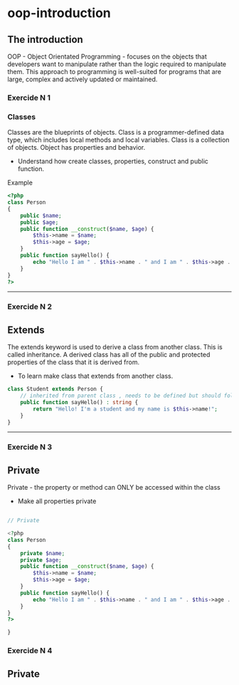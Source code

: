 # oop-introduction

## The introduction
OOP - Object Orientated Programming - focuses on the objects that developers want to manipulate rather than the logic required to manipulate them. This approach to programming is well-suited for programs that are large, complex and actively updated or maintained.

### Exercide N 1
### Classes
Classes are the blueprints of objects.
Class is a programmer-defined data type, which includes local methods and local variables.
Class is a collection of objects. Object has properties and behavior.

* Understand how create classes, properties, construct and public function.

Example 
```php
<?php
class Person 
{
    public $name;
    public $age;
    public function __construct($name, $age) {
        $this->name = $name;
        $this->age = $age;
    }
    public function sayHello() {
        echo "Hello I am " . $this->name . " and I am " . $this->age . " years old.";
    }
}
?>
```
-------
### Exercide N 2
## Extends
The extends keyword is used to derive a class from another class. This is called inheritance. A derived class has all of the public and protected properties of the class that it is derived from.

* To learn make class that extends from another class.

````php
class Student extends Person {
    // inherited from parent class , needs to be defined but should follow the same parameters
    public function sayHello() : string {
        return "Hello! I'm a student and my name is $this->name!";
    }
}
````
-----
### Exercide N 3
## Private
Private - the property or method can ONLY be accessed within the class
* Make all properties private

````php

// Private

<?php
class Person 
{
    private $name;
    private $age;
    public function __construct($name, $age) {
        $this->name = $name;
        $this->age = $age;
    }
    public function sayHello() {
        echo "Hello I am " . $this->name . " and I am " . $this->age . " years old.";
    }
}
?>

}
````
### Exercide N 4
## Private
